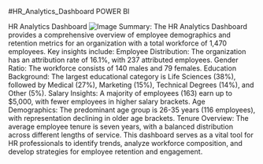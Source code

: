 #HR_Analytics_Dashboard
POWER BI

HR Analytics Dashboard
![Image](https://github.com/user-attachments/assets/8c0a3993-8bc6-4bac-b9d7-4e771f9af4d7)
Summary:
The HR Analytics Dashboard provides a comprehensive overview of employee demographics and retention metrics for an organization with a total workforce of 1,470 employees. Key insights include:
Employee Distribution: The organization has an attribution rate of 16.1%, with 237 attributed employees.
Gender Ratio: The workforce consists of 140 males and 79 females.
Education Background: The largest educational category is Life Sciences (38%), followed by Medical (27%), Marketing (15%), Technical Degrees (14%), and Other (5%).
Salary Insights: A majority of employees (163) earn up to $5,000, with fewer employees in higher salary brackets.
Age Demographics: The predominant age group is 26-35 years (116 employees), with representation declining in older age brackets.
Tenure Overview: The average employee tenure is seven years, with a balanced distribution across different lengths of service.
This dashboard serves as a vital tool for HR professionals to identify trends, analyze workforce composition, and develop strategies for employee retention and engagement.
